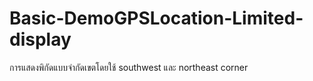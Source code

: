 # Basic-DemoGPSLocation-Limited-display
การแสดงพิกัดแบบจำกัดเขตโดยใช้  southwest และ northeast corner
